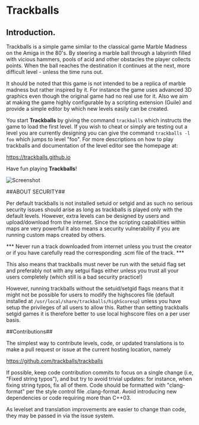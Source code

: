 # Trackballs #

## Introduction. ##

Trackballs is a simple game similar to the classical game Marble Madness
on the Amiga in the 80's. By steering a marble ball through a labyrinth
filled with vicious hammers, pools of acid and other obstacles the player
collects points. When the ball reaches the destination it continues
at the next, more difficult level - unless the time runs out. 

It should be noted that this game is not intended to be a replica of 
marble madness but rather inspired by it. For instance the game uses 
advanced 3D graphics even though the original game had no real use for 
it. Also we aim at making the game highly configurable by a scripting 
extension (Guile) and provide a simple editor by which new levels easily 
can be created.

You start **Trackballs** by giving the command `trackballs` which
instructs the game to load the first level. If you wish to cheat or simply
are testing out a level you are currently designing you can give the command
`trackballs -l foo` which jumps to level "foo". For more descriptions on how
to play trackballs and documentation of the level editor see the homepage at:

https://trackballs.github.io

Have fun playing **Trackballs**!

![Screenshot](https://trackballs.github.io/screenshots/s1.png)


##ABOUT SECURITY##

Per default trackballs is not installed setuid or setgid and as such no 
serious security issues should arise as long as trackballs is played only with 
the default levels. However, extra levels can be designed by users and 
upload/download from the internet.  Since the scripting capabilities within 
maps are very powerful it also means a security vulnerability if you are 
running custom maps created by others. 

*** Never run a track downloaded from internet unless you trust the creator 
or if you have carefully read the corresponding .scm file of the track. ***

This also means that trackballs must never be run with the setuid flag set and
preferably not with any setgui flags either unless you trust all your users 
completely (which still is a bad security practice!)

However, running trackballs without the setuid/setgid flags means that it 
might not be possible for users to modify the highscores file (default 
installed at `/usr/local/share/trackballs/highScoresp`) unless you have setup 
the privileges of all users to allow this. Rather than setting trackballs 
setgid games it is therefore better to use local highscore files on a per 
user basis. 

##Contributions##

The simplest way to contribute levels, code, or updated translations is to 
make a pull request or issue at the current hosting location, namely
  
  https://github.com/trackballs/trackballs
  
If possible, keep code contribution commits to focus on a single change
(i.e, "Fixed string typos"), and but try to avoid trivial updates: for 
instance, when fixing string typos, fix all of them. Code should be
formatted with "clang-format" per the style control file .clang-format.
Avoid introducing new dependencies or code requiring more than C++03.

As levelset and translation improvements are easier to change than code,
they may be passed in via the issue system.

